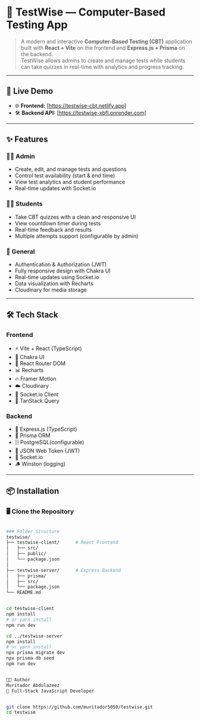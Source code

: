 # 🧠 TestWise — Computer-Based Testing App


> A modern and interactive **Computer-Based Testing (CBT)** application built with **React + Vite** on the frontend and **Express.js + Prisma** on the backend.  
> TestWise allows admins to create and manage tests while students can take quizzes in real-time with analytics and progress tracking.

---

## 🚀 Live Demo

- 🌐 **Frontend:** [https://testwise-cbt.netlify.app]
- 🛠️ **Backend API:** [https://testwise-xbfl.onrender.com]



---

## ✨ Features

### 🧑‍💻 Admin
- Create, edit, and manage tests and questions
- Control test availability (start & end time)
- View test analytics and student performance
- Real-time updates with Socket.io

### 👨‍🎓 Students
- Take CBT quizzes with a clean and responsive UI
- View countdown timer during tests
- Real-time feedback and results
- Multiple attempts support (configurable by admin)

### 🧰 General
- Authentication & Authorization (JWT)
- Fully responsive design with Chakra UI
- Real-time updates using Socket.io
- Data visualization with Recharts
- Cloudinary for media storage

---

## 🛠️ Tech Stack

### **Frontend**
- ⚡ Vite + React (TypeScript)
- 🌿 Chakra UI
- 🧭 React Router DOM
- 📊 Recharts
- 🔥 Framer Motion
- ☁️ Cloudinary
- 📡 Socket.io Client
- 🧭 TanStack Query

### **Backend**
- 🧱 Express.js (TypeScript)
- 🧪 Prisma ORM
- 🗄️ PostgreSQL(configurable)
- 🔐 JSON Web Token (JWT)
- 📡 Socket.io
- 🪵 Winston (logging)

---

## 📦 Installation

### 🖥️ Clone the Repository
```bash

### Folder Structure
testwise/
├── testwise-client/      # React Frontend
│   ├── src/
│   ├── public/
│   └── package.json
│
├── testwise-server/      # Express Backend
│   ├── prisma/
│   ├── src/
│   └── package.json
└── README.md


cd testwise-client
npm install
# or yarn install
npm run dev

cd ../testwise-server
npm install
# or yarn install
npx prisma migrate dev
npx prisma db seed
npm run dev


🧑‍💻 Author
Muritador Abdulazeez
💼 Full-Stack JavaScript Developer


git clone https://github.com/muritador5050/testwise.git
cd testwise
